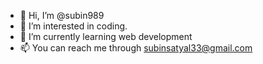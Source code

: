 - 👋 Hi, I’m @subin989
- 👀 I’m interested in coding.
- 🌱 I’m currently learning web development
- 📫 You can reach me through subinsatyal33@gmail.com

<!---
subin989/subin989 is a ✨ special ✨ repository because its `README.md` (this file) appears on your GitHub profile.
You can click the Preview link to take a look at your changes.
--->
